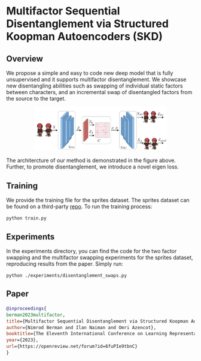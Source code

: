 # Multifactor Sequential Disentanglement via Structured Koopman Autoencoders (SKD)

## Overview
We propose a simple and easy to code new deep model that is fully unsupervised and it supports multifactor disentanglement. We showcase new disentangling abilities such as swapping of individual static factors between characters, and an incremental swap of disentangled factors from the source to the target.

<div align=center><img src="fig/KAE_arch.png" width="70%"></div>

The architercture of our method is demonstrated in the figure above. Further, to promote disentanglement, we introduce a novel eigen loss.

## Training

We provide the training file for the sprites dataset. The sprites dataset can be found on a third-party [repo](https://github.com/YingzhenLi/Sprites).
To run the training process:
```
python train.py
```

## Experiments

In the experiments directory, you can find the code for the two factor swapping and the multifactor swapping experiments for the sprites dataset, reproducing results from the paper.
Simply run:
```
python ./experiments/disentanglement_swaps.py
```


## Paper
```bibtex
@inproceedings{
berman2023multifactor,
title={Multifactor Sequential Disentanglement via Structured Koopman Autoencoders},
author={Nimrod Berman and Ilan Naiman and Omri Azencot},
booktitle={The Eleventh International Conference on Learning Representations },
year={2023},
url={https://openreview.net/forum?id=6fuPIe9tbnC}
}
```
